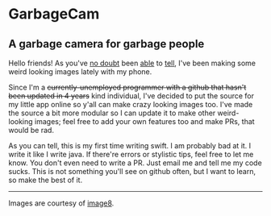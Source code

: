 # GarbageCam
## A garbage camera for garbage people

Hello friends! As you've [no doubt](https://www.instagram.com/p/BJaQgX4hvQb/) been [able](https://www.instagram.com/p/BJdU0CkhMcj/) to [tell](https://www.instagram.com/p/BJdVIJdB3HK/), I've been making some weird looking images lately with my phone.

Since I'm a ~~currently-unemployed programmer with a github that hasn't been updated in 4 years~~ kind individual, I've decided to put the source for my little app online so y'all can make crazy looking images too. I've made the source a bit more modular so I can update it to make other weird-looking images; feel free to add your own features too and make PRs, that would be rad.

As you can tell, this is my first time writing swift. I am probably bad at it. I write it like I write java. If there're errors or stylistic tips, feel free to let me know. You don't even need to write a PR. Just email me and tell me my code sucks. This is not something you'll see on github often, but I want to learn, so make the best of it.

----

Images are courtesy of [image8](https://icons8.com/license/).

